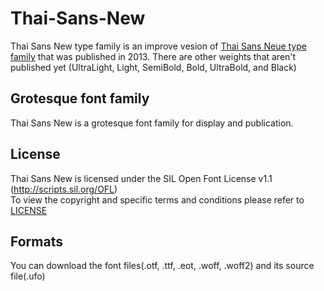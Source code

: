 # Thai-Sans-New
Thai Sans New type family is an improve vesion of [Thai Sans Neue type family](http://www.f0nt.com/release/thaisans-neue-1-0/) that was published in 2013. There are other weights that aren't published yet (UltraLight, Light, SemiBold, Bold, UltraBold, and Black)


## Grotesque font family
Thai Sans New is a grotesque font family for display and publication.  

## License
Thai Sans New is licensed under the SIL Open Font License v1.1 (<http://scripts.sil.org/OFL>)  
To view the copyright and specific terms and conditions please refer to [LICENSE](https://github.com/d16s/Thai-Sans-New/blob/master/LICENSE)

## Formats
You can download the font files(.otf, .ttf, .eot, .woff, .woff2) and its source file(.ufo)



